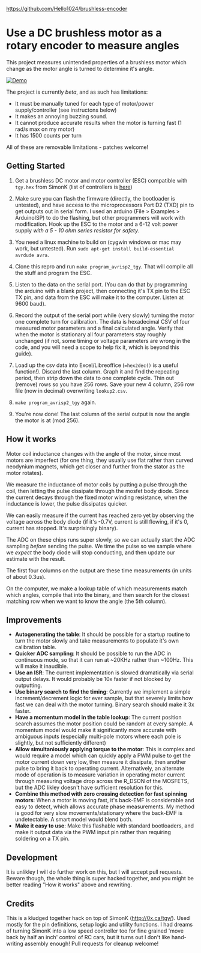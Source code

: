 https://github.com/Hello1024/brushless-encoder

Use a DC brushless motor as a rotary encoder to measure angles
==============================================================

This project measures unintended properties of a brushless motor which change as the motor angle is turned to determine it's angle.

[![Demo](https://img.youtube.com/vi/YSzVXCdpdm4/0.jpg)](https://www.youtube.com/watch?v=YSzVXCdpdm4)

The project is currently *beta*, and as such has limitations:

* It must be manually tuned for each type of motor/power supply/controller (see instructons below)
* It makes an annoying buzzing sound.
* It cannot produce accurate results when the motor is turning fast (1 rad/s max on my motor)
* It has 1500 counts per turn


All of these are removable limitations - patches welcome!

Getting Started
---------------

1.  Get a brushless DC motor and motor controller (ESC) compatible with `tgy.hex` from SimonK (list of controllers is [here](https://docs.google.com/spreadsheet/ccc?key=0AhR02IDNb7_MdEhfVjk3MkRHVzhKdjU1YzdBQkZZRlE))

2.  Make sure you can flash the firmware (directly, the bootloader is untested), and have access to the microprocessors Port D2 (TXD) pin to get outputs out in serial form.   I used an arduino (File > Examples > ArduinoISP) to do the flashing, but other programmers will work with modification.   Hook up the ESC to the motor and a 6-12 volt power supply *with a 5 - 10 ohm series resistor for safety*.

3.  You need a linux machine to build on (cygwin windows or mac may work, but untested).  Run `sudo apt-get install build-essential avrdude avra`.

4.  Clone this repro and run `make program_avrisp2_tgy`.   That will compile all the stuff and program the ESC.

5.  Listen to the data on the serial port.  (You can do that by programming the arduino with a blank project, then connecting it's TX pin to the ESC TX pin, and data from the ESC will make it to the computer.  Listen at 9600 baud).

6.  Record the output of the serial port while (very slowly) turning the motor one complete turn for calibration.   The data is hexadecimal CSV of four measured motor parameters and a final calculated angle.   Verify that when the motor is stationary all four parameters stay roughly unchanged (if not, some timing or voltage parameters are wrong in the code, and you will need a scope to help fix it, which is beyond this guide).

7.  Load up the csv data into Excel/Libreoffice (`=hex2dec()` is a useful function!).  Discard the last column.  Graph it and find the repeating period, then strip down the data to one complete cycle.  Thin out (remove) rows so you have 256 rows.   Save your new 4 column, 256 row file (now in decimal) overwriting `lookup2.csv`.

8. `make program_avrisp2_tgy` again.

9.  You're now done!   The last column of the serial output is now the angle the motor is at (mod 256).


How it works
------------

Motor coil inductance changes with the angle of the motor, since most motors are imperfect (for one thing, they usually use flat rather than curved neodynium magnets, which get closer and further from the stator as the motor rotates).

We measure the inductance of motor coils by putting a pulse through the coil, then letting the pulse dissipate through the mosfet body diode.   Since the current decays through the fixed motor winding resistance, when the inductance is lower, the pulse dissipates quicker.

We can easily measure if the current has reached zero yet by observing the voltage across the body diode (if it's -0.7V, current is still flowing, if it's 0, current has stopped.  It's surprisingly binary).

The ADC on these chips runs super slowly, so we can actually start the ADC sampling *before* sending the pulse.   We time the pulse so we sample where we *expect* the body diode will stop conducting, and then update our estimate with the result.

The first four columns on the output are these time measurements (in units of about 0.3us).

On the computer, we make a lookup table of which measurements match which angles, compile that into the binary, and then search for the closest matching row when we want to know the angle (the 5th column).



Improvements
------------

 * **Autogenerating the table**:  It should be possible for a startup routine to turn the motor slowly and take measurements to populate it's own calibration table.
 * **Quicker ADC sampling**:  It should be possible to run the ADC in continuous mode, so that it can run at ~20KHz rather than ~100Hz.   This will make it inaudible.
 * **Use an ISR**:  The current implementation is slowed dramatically via serial output delays.  It would probably be 10x faster if not blocked by outputting.
 * **Use binary search to find the timing**:  Currently we implement a simple increment/decrement logic for ever sample, but that severely limits how fast we can deal with the motor turning.  Binary search should make it 3x faster.
 * **Have a momentum model in the table lookup**:  The current position search assumes the motor position could be random at every sample.  A momentum model would make it significantly more accurate with ambiguous inputs (especially multi-pole motors where each pole is slightly, but not sufficiently different)
 * **Allow simultaniously applying torque to the motor**:  This is complex and would require a model which can quickly apply a PWM pulse to get the motor current down very low, then measure it dissipate, then another pulse to bring it back to operating current.    Alternatively, an alternate mode of operation is to measure variation in operating motor current through measuring voltage drop across the R_DSON of the MOSFETS, but the ADC likley doesn't have sufficient resolution for this.
 * **Combine this method with zero crossing detection for fast spinning motors**:  When a motor is moving fast, it's back-EMF is considerable and easy to detect, which allows accurate phase measurements.   My method is good for very slow movements/stationary where the back-EMF is undetectable.  A smart model would blend both.
 * **Make it easy to use**:  Make this flashable with standard bootloaders, and make it output data via the PWM input pin rather than requiring soldering on a TX pin.


Development
-----------

It is unlikley I will do further work on this, but I will accept pull requests.  Beware though, the whole thing is super hacked together, and you might be better reading "How it works" above and rewriting.

Credits
-------

This is a kludged together hack on top of SimonK (http://0x.ca/tgy/).  Used mostly for the pin definitions, setup logic and utility functions.  I had dreams of turning SimonK into a low speed controller too for fine grained 'move back by half an inch' control of RC cars, but it turns out I don't like hand-writing assembly enough!   Pull requests for cleanup welcome!

